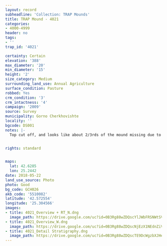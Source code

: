 ```yaml
---
layout: record
subheadline: 'Collection: TRAP Mounds'
title: TRAP Mound - 4021
categories:
- 4000-4999
header: no
tags:
- ''
trap_id: '4021'

certainty: Certain
elevation: '388'
max_diameter: '20'
min_diameter: '15'
height: '2'
size_category: Medium
surrounding_land_use: Annual Agriculture
surface_condition: Pasture
robbed: Yes
crm_condition: '3'
crm_intactness: '4'
campaign: '2009'
source: Survey
municipality: Gorno Cherkhovishte
locality: ''
bgcode: DS001
notes: |-
  Top cut off, and looks like about 2/3rds of the mound missing due to sides being cut away.


rights: standard


maps:
  lat: 42.6285
  lon: 25.2442
date: 2018-05-22
land_use_source: Photo
photo: Good
bg_code: GCH026
akb_code: '5510082'
latitude: '42.572554'
longitude: '25.304566'
images:
- title: 4021_Overview + RT_N.dng
  image_path: https://drive.google.com/uc?id=0B3Rg88wZDQscYlJWbFRSNWtSVDg
- title: 4021_Overview_W.dng
  image_path: https://drive.google.com/uc?id=0B3Rg88wZDQscNjEzX1NEdnZiVXM
- title: 4021_Detail Stratigraphy.dng
  image_path: https://drive.google.com/uc?id=0B3Rg88wZDQscTE9DcWgzbXJHeEE
---
```

